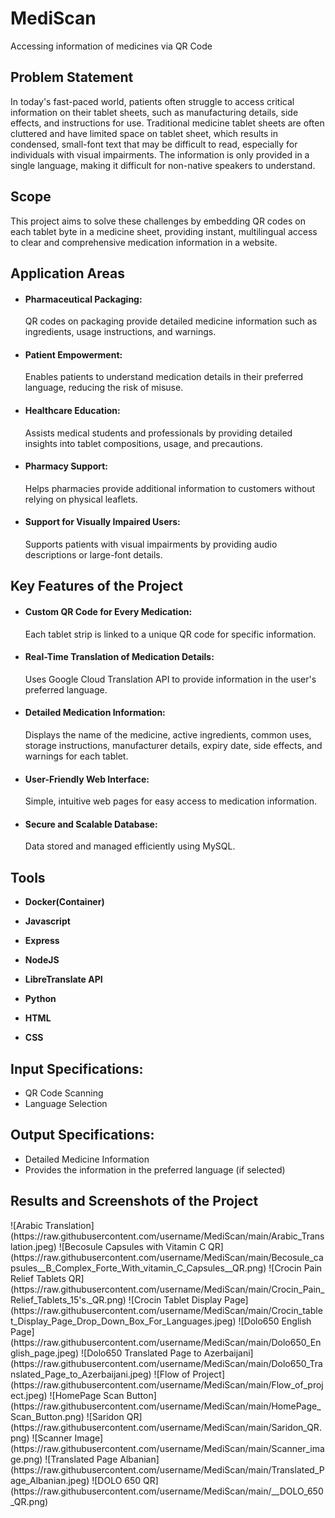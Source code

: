 # <h1>MediScan</h1>
Accessing information of medicines via QR Code

<h2>Problem Statement</h2>
In today's fast-paced world, patients often struggle to access critical information on their tablet sheets, such as manufacturing details, side effects, and instructions for use. Traditional medicine tablet sheets are often cluttered and have limited space on tablet sheet, which results in condensed, small-font text that may be difficult to read, especially for individuals with visual impairments. The information is only provided in a single language, making it difficult for non-native speakers  to understand.</p> 

<h2>Scope</h2>
   This project aims to solve these challenges by embedding QR codes on each tablet byte in a medicine sheet, providing instant, multilingual access to clear and comprehensive medication information in a website.

<h2>Application Areas</h2>

<ul>
  <li>
    <h4>Pharmaceutical Packaging:</h4>
    QR codes on packaging provide detailed medicine information such as ingredients, usage instructions, and warnings.
  </li>
  <li>
    <h4>Patient Empowerment:</h4>
    Enables patients to understand medication details in their preferred language, reducing the risk of misuse.
  </li>
  <li>
    <h4>Healthcare Education:</h4>
    Assists medical students and professionals by providing detailed insights into tablet compositions, usage, and precautions.
  </li>
  <li>
    <h4>Pharmacy Support:</h4>
    Helps pharmacies provide additional information to customers without relying on physical leaflets.
  </li>
  <li>
    <h4>Support for Visually Impaired Users:</h4>
    Supports patients with visual impairments by providing audio descriptions or large-font details.
  </li>
</ul>

<h2>Key Features of the Project</h2>

<ul>
  <li>
    <h4>Custom QR Code for Every Medication:</h4>
    Each tablet strip is linked to a unique QR code for specific information.
  </li>
  <li>
    <h4>Real-Time Translation of Medication Details:</h4>
    Uses Google Cloud Translation API to provide information in the user's preferred language.
  </li>
  <li>
    <h4>Detailed Medication Information:</h4>
    Displays the name of the medicine, active ingredients, common uses, storage instructions, manufacturer details, expiry date, side effects, and warnings for each tablet.
  </li>
  <li>
    <h4>User-Friendly Web Interface:</h4>
    Simple, intuitive web pages for easy access to medication information.
  </li>
  <li>
    <h4>Secure and Scalable Database:</h4>
    Data stored and managed efficiently using MySQL.
  </li>
</ul>

<h2>Tools</h2>
<ul>
<li><p><b>Docker(Container)</b></p></li>
<li><p><b>Javascript</b></p></li>
<li><p><b>Express</b></p></li>
<li><p><b>NodeJS</b></p></li>
<li><p><b>LibreTranslate API</b></p></li>
<li><p><b>Python</b></p></li>
<li><p><b>HTML</b></p></li>
<li><p><b>CSS</b></p></li>
</ul>

<h2>Input Specifications:</h2>
<ul>
  <li>QR Code Scanning</li>
  <li>Language Selection</li>
</ul>

<h2>Output Specifications:</h2>
<ul>
  <li>Detailed Medicine Information</li>
  <li>Provides the information in the preferred language (if selected)</li>
</ul>
<h2>Results and Screenshots of the Project</h2>
![Arabic Translation](https://raw.githubusercontent.com/username/MediScan/main/Arabic_Translation.jpeg)
![Becosule Capsules with Vitamin C QR](https://raw.githubusercontent.com/username/MediScan/main/Becosule_capsules__B_Complex_Forte_With_vitamin_C_Capsules__QR.png)
![Crocin Pain Relief Tablets QR](https://raw.githubusercontent.com/username/MediScan/main/Crocin_Pain_Relief_Tablets_15's._QR.png)
![Crocin Tablet Display Page](https://raw.githubusercontent.com/username/MediScan/main/Crocin_tablet_Display_Page_Drop_Down_Box_For_Languages.jpeg)
![Dolo650 English Page](https://raw.githubusercontent.com/username/MediScan/main/Dolo650_English_page.jpeg)
![Dolo650 Translated Page to Azerbaijani](https://raw.githubusercontent.com/username/MediScan/main/Dolo650_Translated_Page_to_Azerbaijani.jpeg)
![Flow of Project](https://raw.githubusercontent.com/username/MediScan/main/Flow_of_project.jpeg)
![HomePage Scan Button](https://raw.githubusercontent.com/username/MediScan/main/HomePage_Scan_Button.png)
![Saridon QR](https://raw.githubusercontent.com/username/MediScan/main/Saridon_QR.png)
![Scanner Image](https://raw.githubusercontent.com/username/MediScan/main/Scanner_image.png)
![Translated Page Albanian](https://raw.githubusercontent.com/username/MediScan/main/Translated_Page_Albanian.jpeg)
![DOLO 650 QR](https://raw.githubusercontent.com/username/MediScan/main/__DOLO_650_QR.png)



